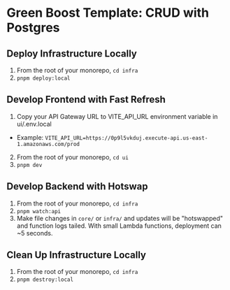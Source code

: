# Green Boost Template: CRUD with Postgres

## Deploy Infrastructure Locally

1. From the root of your monorepo, `cd infra`
2. `pnpm deploy:local`

## Develop Frontend with Fast Refresh

1. Copy your API Gateway URL to VITE_API_URL environment variable in ui/.env.local

- Example: `VITE_API_URL=https://0p9l5vkduj.execute-api.us-east-1.amazonaws.com/prod`

2. From the root of your monorepo, `cd ui`
3. `pnpm dev`

## Develop Backend with Hotswap

1. From the root of your monorepo, `cd infra`
2. `pnpm watch:api`
3. Make file changes in `core/` or `infra/` and updates will be "hotswapped" and function logs tailed. With small Lambda functions, deployment can ~5 seconds.

## Clean Up Infrastructure Locally

1. From the root of your monorepo, `cd infra`
2. `pnpm destroy:local`
